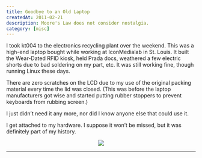 ```yaml
---
title: Goodbye to an Old Laptop
createdAt: 2011-02-21
description: Moore's Law does not consider nostalgia.
category: [misc]
---
```


I took kt004 to the electronics recycling plant over the weekend. This was a high-end laptop bought while
working at IconMedialab in St. Louis. It built the Wear-Dated RFID kiosk, held Prada docs, weathered a few
electric shorts due to bad soldering on my part, etc. It was still working fine, though running Linux these
days.

There are zero scratches on the LCD due to my use of the original packing material every time the lid was
closed. (This was before the laptop manufacturers got wise and started putting rubber stoppers to prevent
keyboards from rubbing screen.)

I just didn’t need it any more, nor did I know anyone else that could use it.

I get attached to my hardware. I suppose it won’t be missed, but it was definitely part of my history.

<p style="text-align: center">
  <img class="rounded" src="/i/blog/2011/P10001662s.jpg" />
</p>

<hr />
